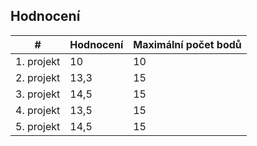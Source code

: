 ## Hodnocení

| #  | Hodnocení | Maximální počet bodů |
|----|------|----------------|
| 1. projekt  | 10   | 10             |
| 2. projekt  | 13,3 | 15             |
| 3. projekt  | 14,5 | 15             |
| 4. projekt  | 13,5 | 15             |
| 5. projekt  | 14,5 | 15             |

